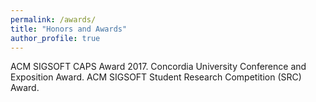 ```yaml
---
permalink: /awards/
title: "Honors and Awards"
author_profile: true
---
```


ACM SIGSOFT CAPS Award 2017.
Concordia University Conference and Exposition Award.
ACM SIGSOFT Student Research Competition (SRC) Award.